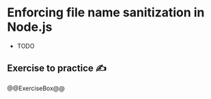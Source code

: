 # Enforcing file name sanitization in Node.js

* TODO

## Exercise to practice :writing_hand:

  @@ExerciseBox@@
